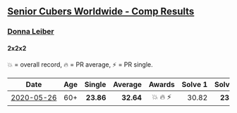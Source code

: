 <style>table {white-space: nowrap;}</style>

## [Senior Cubers Worldwide - Comp Results](/scw-comp/results/)
### [Donna Leiber](../donna_leiber.md)
#### 2x2x2

💥 = overall record, 🔥 = PR average, ⚡ = PR single.

| Date | Age | Single | Average | Awards | Solve 1 | Solve 2 | Solve 3 | Solve 4 | Solve 5 | Video |
| :--: | :--: | --: | --: | :--: | --: | --: | --: | --: | --: | :-- |
| [2020-05-26](../../results/222/2020-05-26.md) | 60+ | **23.86** | **32.64** | 💥 🔥 ⚡ | 30.82 | **23.86** | 1:00.00 | 42.99 | 24.12 | [Link](https://www.facebook.com/events/688407551989463/permalink/690853598411525/) |


<!-- Global site tag (gtag.js) - Google Analytics -->
<script async src="https://www.googletagmanager.com/gtag/js?id=UA-86348435-3"></script>
<script>window.dataLayer = window.dataLayer || []; function gtag() {dataLayer.push(arguments);} gtag('js', new Date()); gtag('config', 'UA-86348435-3');</script>
